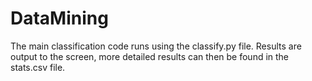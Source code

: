 DataMining
==========

The main classification code runs using the classify.py file.
Results are output to the screen, more detailed results can then be found in the stats.csv file.

